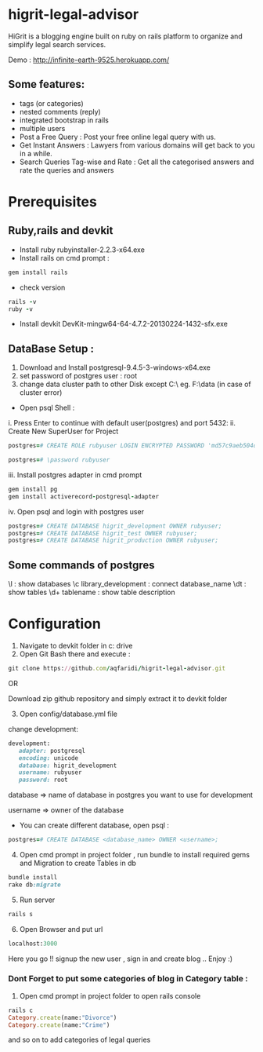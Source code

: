 # higrit-legal-advisor

HiGrit is a blogging engine built on ruby on rails platform to organize and simplify legal search services.

Demo : http://infinite-earth-9525.herokuapp.com/

## Some features:

- tags (or categories)
- nested comments (reply)
- integrated bootstrap in rails
- multiple users
- Post a Free Query : Post your free online legal query with us.
- Get Instant Answers : Lawyers from various domains will get back to you in a while.
- Search Queries Tag-wise and Rate : Get all the categorised answers and rate the queries and answers

# Prerequisites

## Ruby,rails and devkit 
- Install ruby rubyinstaller-2.2.3-x64.exe
- Install rails on cmd prompt : 
```ruby
gem install rails 
```
- check version 
```ruby
rails -v
ruby -v
```

- Install devkit DevKit-mingw64-64-4.7.2-20130224-1432-sfx.exe

##  DataBase Setup :

1. Download and Install postgresql-9.4.5-3-windows-x64.exe
2. set password of postgres user : root
3. change data cluster path to other Disk except C:\   eg. F:\data (in case of cluster error)
 
- Open psql Shell : 

i. Press Enter to continue with default user(postgres) and port 5432:
ii. Create New SuperUser for Project 
```ruby
postgres=# CREATE ROLE rubyuser LOGIN ENCRYPTED PASSWORD 'md57c9aeb504d6af71fa00e37ca8336a466' SUPERUSER INHERIT NOCREATEDB NOCREATEROLE NOREPLICATION;

postgres=# \password rubyuser
```

iii. Install postgres adapter in cmd prompt
```ruby
gem install pg
gem install activerecord-postgresql-adapter
```
iv. Open psql and login with postgres user
```ruby
postgres=# CREATE DATABASE higrit_development OWNER rubyuser;
postgres=# CREATE DATABASE higrit_test OWNER rubyuser;
postgres=# CREATE DATABASE higrit_production OWNER rubyuser;
```

## Some commands of postgres 
\l : show databases
\c library_development : connect database_name
\dt : show tables
\d+ tablename  : show table description


# Configuration

1. Navigate to devkit folder in c: drive
2. Open Git Bash there and execute : 
```ruby
git clone https://github.com/aqfaridi/higrit-legal-advisor.git
```
OR

Download zip github repository and simply extract it to devkit folder 

3. Open config/database.yml file 

change development: 
```ruby
development:
   adapter: postgresql
   encoding: unicode
   database: higrit_development
   username: rubyuser 
   password: root
```

database => name of database in postgres you want to use for development

username => owner of the database



- You can create different database, open psql : 
```ruby
postgres=# CREATE DATABASE <database_name> OWNER <username>;
```

4. Open cmd prompt in project folder , run bundle to install required gems and Migration to create Tables in db
```ruby
bundle install 
rake db:migrate
```

5. Run server 
```ruby
rails s
```

6. Open Browser and put url

```ruby
localhost:3000
```
Here you go !! signup the new user , sign in and create blog .. Enjoy :)


### Dont Forget to put some categories of blog in Category table : 
1. Open cmd prompt in project folder to open rails console
```ruby
rails c
Category.create(name:"Divorce")
Category.create(name:"Crime")
```

and so on to add categories of legal queries
